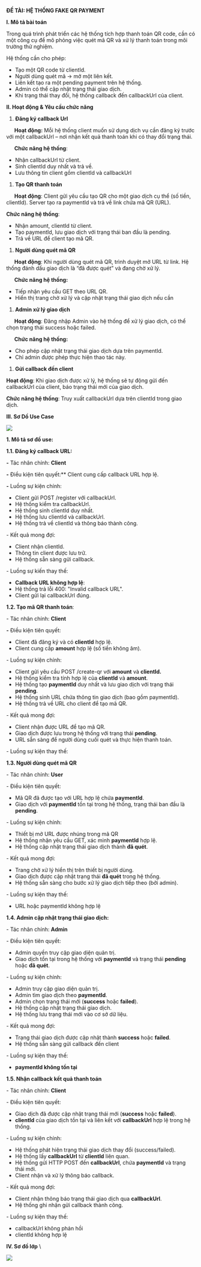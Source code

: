 ﻿**ĐỀ TÀI: HỆ THỐNG FAKE QR PAYMENT**

**I. Mô tả bài toán**

Trong quá trình phát triển các hệ thống tích hợp thanh toán QR code, cần có một công cụ để mô phỏng việc quét mã QR và xử lý thanh toán trong môi trường thử nghiệm.

Hệ thống cần cho phép:

- Tạo một QR code từ clientId.
- Người dùng quét mã → mở một liên kết.
- Liên kết tạo ra một pending payment trên hệ thống.
- Admin có thể cập nhật trạng thái giao dịch.
- Khi trạng thái thay đổi, hệ thống callback đến callbackUrl của client.

**II. Hoạt động & Yêu cầu chức năng**

1. **Đăng ký callback Url**

`	`**Hoạt động:** Mỗi hệ thống client muốn sử dụng dịch vụ cần đăng ký trước với một callbackUrl – nơi nhận kết quả thanh toán khi có thay đổi trạng thái.

`	`**Chức năng hệ thống**:

- Nhận callbackUrl từ client.
- Sinh clientId duy nhất và trả về.
- Lưu thông tin client gồm clientId và callbackUrl
1. **Tạo QR thanh toán**

`	`**Hoạt động**: Client gửi yêu cầu tạo QR cho một giao dịch cụ thể (số tiền, clientId). Server tạo ra paymentId và trả về link chứa mã QR (URL).

**Chức năng hệ thống**:

- Nhận amount, clientId từ client.
- Tạo paymentId, lưu giao dịch với trạng thái ban đầu là pending.
- Trả về URL để client tạo mã QR.
1. **Người dùng quét mã QR**

`	`**Hoạt động**: Khi người dùng quét mã QR, trình duyệt mở URL từ link. Hệ thống đánh dấu giao dịch là “đã được quét” và đang chờ xử lý.

`	`**Chức năng hệ thống:**

- Tiếp nhận yêu cầu GET theo URL QR.
- Hiển thị trang chờ xử lý và cập nhật trạng thái giao dịch nếu cần
1. **Admin xử lý giao dịch**

`	`**Hoạt động**: Đăng nhập Admin vào hệ thống để xử lý giao dịch, có thể chọn trạng thái success hoặc failed.

`	`**Chức năng hệ thống:**

- Cho phép cập nhật trạng thái giao dịch dựa trên paymentId.
- Chỉ admin được phép thực hiện thao tác này.
1. **Gửi callback đến client**

**Hoạt động**: Khi giao dịch được xử lý, hệ thống sẽ tự động gửi đến callbackUrl của client, báo trạng thái mới của giao dịch.

**Chức năng hệ thống**: Truy xuất callbackUrl dựa trên clientId trong giao dịch.



**III. Sơ Dồ Use Case**

![](Aspose.Words.45e5b192-a860-4a74-9a7d-12f4a32fb593.001.png)

**1. Mô tả sơ đồ use:**

**1.1. Đăng ký callback URL:**

**-** Tác nhân chính: **Client**

**-** Điều kiện tiên quyết:** Client cung cấp callback URL hợp lệ.

**-** Luồng sự kiện chính:

- Client gửi POST /register với callbackUrl.
- Hệ thống kiểm tra callbackUrl.
- Hệ thống sinh clientId duy nhất.
- Hệ thống lưu clientId và callbackUrl.
- Hệ thống trả về clientId và thông báo thành công.

\- Kết quả mong đợi:

- Client nhận clientId.
- Thông tin client được lưu trữ.
- Hệ thống sẵn sàng gửi callback.

\- Luồng sự kiến thay thế:

- **Callback URL không hợp lệ**:
- Hệ thống trả lỗi 400: "Invalid callback URL".
- Client gửi lại callbackUrl đúng.

**1.2. Tạo mã QR thanh toán**:

\- Tác nhân chính: **Client**

**-** Điều kiện tiên quyết: 

- Client đã đăng ký và có **clientId** hợp lệ.
- Client cung cấp **amount** hợp lệ (số tiền không âm).

\- Luồng sự kiện chính:

- Client gửi yêu cầu POST /create-qr với **amount** và **clientId.**
- Hệ thống kiểm tra tính hợp lệ của **clientId** và **amount**.
- Hệ thống tạo **paymentId** duy nhất và lưu giao dịch với trạng thái **pending**.
- Hệ thống sinh URL chứa thông tin giao dịch (bao gồm paymentId).
- Hệ thống trả về URL cho client để tạo mã QR.

\- Kết quả mong đợi:

- Client nhận được URL để tạo mã QR.
- Giao dịch được lưu trong hệ thống với trạng thái **pending**.
- URL sẵn sàng để người dùng cuối quét và thực hiện thanh toán.

\- Luồng sự kiện thay thế:

**1.3. Người dùng quét mã QR**

\- Tác nhân chính: **User**

\- Điều kiện tiên quyết: 

- Mã QR đã được tạo với URL hợp lệ chứa **paymentId**.
- Giao dịch với **paymentId** tồn tại trong hệ thống, trạng thái ban đầu là **pending**.

\- Luồng sự kiện chính:

- Thiết bị mở URL được nhúng trong mã QR
- Hệ thống nhận yêu cầu GET, xác minh **paymentId** hợp lệ.
- Hệ thống cập nhật trạng thái giao dịch thành **đã quét**.

\- Kết quả mong đợi:

- Trang chờ xử lý hiển thị trên thiết bị người dùng.
- Giao dịch được cập nhật trạng thái **đã quét** trong hệ thống.
- Hệ thống sẵn sàng cho bước xử lý giao dịch tiếp theo (bởi admin).

\- Luồng sự kiện thay thế:

- URL hoặc paymentId không hợp lệ

**1.4. Admin cập nhật trạng thái giao dịch:**

\- Tác nhân chính: **Admin**

\- Điều kiện tiên quyết: 

- Admin  quyền truy cập giao diện quản trị.
- Giao dịch tồn tại trong hệ thống với **paymentId** và trạng thái **pending** hoặc **đã quét**.

\- Luồng sự kiện chính:

- Admin truy cập giao diện quản trị.
- Admin tìm giao dịch theo **paymentId**.
- Admin chọn trạng thái mới (**success** hoặc **failed**).
- Hệ thống cập nhật trạng thái giao dịch.
- Hệ thống lưu trạng thái mới vào cơ sở dữ liệu.

\- Kết quả mong đợi:

- Trạng thái giao dịch được cập nhật thành **success** hoặc **failed**.
- Hệ thống sẵn sàng gửi callback đến client

\- Luồng sự kiện thay thế:

- **paymentId không tồn tại**

**1.5. Nhận callback kết quả thanh toán** 

\- Tác nhân chính: **Client**

\- Điều kiện tiên quyết:

- Giao dịch đã được cập nhật trạng thái mới (**success** hoặc **failed**).
- **clientId** của giao dịch tồn tại và liên kết với **callbackUrl** hợp lệ trong hệ thống.

\- Luồng sự kiện chính:

- Hệ thống phát hiện trạng thái giao dịch thay đổi (success/failed).
- Hệ thống lấy **callbackUrl** từ **clientId** liên quan.
- Hệ thống gửi HTTP POST đến **callbackUrl**, chứa **paymentId** và trạng thái mới.
- Client nhận và xử lý thông báo callback.

\- Kết quả mong đợi:

- Client nhận thông báo trạng thái giao dịch qua **callbackUrl**.
- Hệ thống ghi nhận gửi callback thành công.

\- Luồng sự kiện thay thế:

- callbackUrl không phản hồi
- clientId không hợp lệ

**IV. Sơ đồ lớp** \


![](Aspose.Words.45e5b192-a860-4a74-9a7d-12f4a32fb593.002.png)
